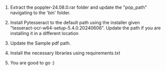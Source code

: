 1. Extract the poppler-24.08.0.rar folder and update the "pop_path" navigating to the 'bin' folder.


2. Install Pytesseract to the default path using the installer given "tesseract-ocr-w64-setup-5.4.0.20240606". Update the path if you are installing it in a different location


3. Update the Sample pdf path.


4. Install the necessary libraries using requirements.txt


5. You are good to go :)
